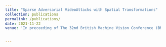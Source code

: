 ```yaml
---
title: "Sparse Adversarial VideoAttacks with Spatial Transformations"
collection: publications
permalink: /publications/
date: 2021-11-22
venue: 'In preceeding of The 32nd British Machine Vision Conference (BMVC)'


---
```

